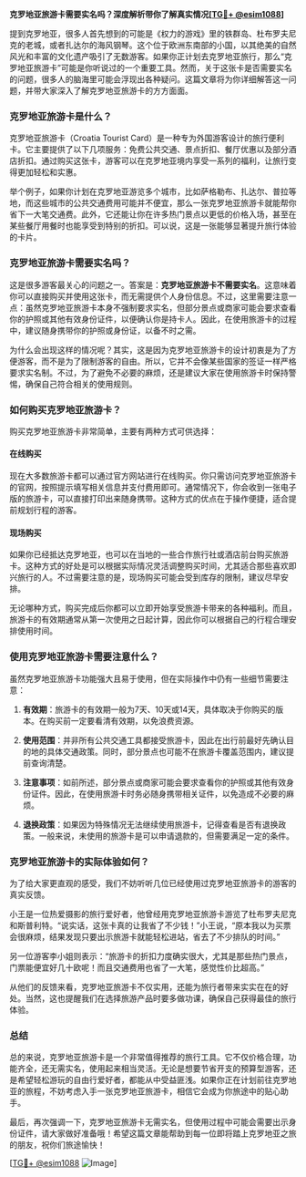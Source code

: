 **克罗地亚旅游卡需要实名吗？深度解析带你了解真实情况[[TG💪+ @esim1088](https://t.me/s/esim1088)]**

提到克罗地亚，很多人首先想到的可能是《权力的游戏》里的铁群岛、杜布罗夫尼克的老城，或者扎达尔的海风钢琴。这个位于欧洲东南部的小国，以其绝美的自然风光和丰富的文化遗产吸引了无数游客。如果你正计划去克罗地亚旅行，那么“克罗地亚旅游卡”可能是你听说过的一个重要工具。然而，关于这张卡是否需要实名的问题，很多人的脑海里可能会浮现出各种疑问。这篇文章将为你详细解答这一问题，并带大家深入了解克罗地亚旅游卡的方方面面。

### 克罗地亚旅游卡是什么？

克罗地亚旅游卡（Croatia Tourist Card）是一种专为外国游客设计的旅行便利卡。它主要提供了以下几项服务：免费公共交通、景点折扣、餐厅优惠以及部分酒店折扣。通过购买这张卡，游客可以在克罗地亚境内享受一系列的福利，让旅行变得更加轻松和实惠。

举个例子，如果你计划在克罗地亚游览多个城市，比如萨格勒布、扎达尔、普拉等地，而这些城市的公共交通费用可能并不便宜，那么一张克罗地亚旅游卡就能帮你省下一大笔交通费。此外，它还能让你在许多热门景点以更低的价格入场，甚至在某些餐厅用餐时也能享受到特别的折扣。可以说，这是一张能够显著提升旅行体验的卡片。

### 克罗地亚旅游卡需要实名吗？

这是很多游客最关心的问题之一。答案是：**克罗地亚旅游卡不需要实名**。这意味着你可以直接购买并使用这张卡，而无需提供个人身份信息。不过，这里需要注意一点：虽然克罗地亚旅游卡本身不强制要求实名，但部分景点或商家可能会要求查看你的护照或其他有效身份证件，以便确认你是持卡人。因此，在使用旅游卡的过程中，建议随身携带你的护照或身份证，以备不时之需。

为什么会出现这样的情况呢？其实，这是因为克罗地亚旅游卡的设计初衷是为了方便游客，而不是为了限制游客的自由。所以，它并不会像某些国家的签证一样严格要求实名制。不过，为了避免不必要的麻烦，还是建议大家在使用旅游卡时保持警惕，确保自己符合相关的使用规则。

### 如何购买克罗地亚旅游卡？

购买克罗地亚旅游卡非常简单，主要有两种方式可供选择：

#### 在线购买
现在大多数旅游卡都可以通过官方网站进行在线购买。你只需访问克罗地亚旅游卡的官网，按照提示填写相关信息并支付费用即可。通常情况下，你会收到一张电子版的旅游卡，可以直接打印出来随身携带。这种方式的优点在于操作便捷，适合提前规划行程的游客。

#### 现场购买
如果你已经抵达克罗地亚，也可以在当地的一些合作旅行社或酒店前台购买旅游卡。这种方式的好处是可以根据实际情况灵活调整购买时间，尤其适合那些喜欢即兴旅行的人。不过需要注意的是，现场购买可能会受到库存的限制，建议尽早安排。

无论哪种方式，购买完成后你都可以立即开始享受旅游卡带来的各种福利。而且，旅游卡的有效期通常从第一次使用之日起计算，因此你可以根据自己的行程合理安排使用时间。

### 使用克罗地亚旅游卡需要注意什么？

虽然克罗地亚旅游卡功能强大且易于使用，但在实际操作中仍有一些细节需要注意：

1. **有效期**：旅游卡的有效期一般为7天、10天或14天，具体取决于你购买的版本。在购买前一定要看清有效期，以免浪费资源。
   
2. **使用范围**：并非所有公共交通工具都接受旅游卡，因此在出行前最好先确认目的地的具体交通政策。同时，部分景点也可能不在旅游卡覆盖范围内，建议提前查询清楚。

3. **注意事项**：如前所述，部分景点或商家可能会要求查看你的护照或其他有效身份证件。因此，在使用旅游卡时务必随身携带相关证件，以免造成不必要的麻烦。

4. **退换政策**：如果因为特殊情况无法继续使用旅游卡，记得查看是否有退换政策。一般来说，未使用的旅游卡是可以申请退款的，但需要满足一定的条件。

### 克罗地亚旅游卡的实际体验如何？

为了给大家更直观的感受，我们不妨听听几位已经使用过克罗地亚旅游卡的游客的真实反馈。

小王是一位热爱摄影的旅行爱好者，他曾经用克罗地亚旅游卡游览了杜布罗夫尼克和斯普利特。“说实话，这张卡真的让我省了不少钱！”小王说，“原本我以为买票会很麻烦，结果发现只要出示旅游卡就能轻松进站，省去了不少排队的时间。”

另一位游客李小姐则表示：“旅游卡的折扣力度确实很大，尤其是那些热门景点，门票能便宜好几十欧呢！而且交通费用也省了一大笔，感觉性价比超高。”

从他们的反馈来看，克罗地亚旅游卡不仅实用，还能为旅行者带来实实在在的好处。当然，这也提醒我们在选择旅游产品时要多做功课，确保自己获得最佳的旅行体验。

### 总结

总的来说，克罗地亚旅游卡是一个非常值得推荐的旅行工具。它不仅价格合理，功能齐全，还无需实名，使用起来相当灵活。无论是想要节省开支的预算型游客，还是希望轻松游玩的自由行爱好者，都能从中受益匪浅。如果你正在计划前往克罗地亚的旅程，不妨考虑入手一张克罗地亚旅游卡，相信它会成为你旅途中的贴心助手。

最后，再次强调一下，克罗地亚旅游卡无需实名，但使用过程中可能会需要出示身份证件，请大家做好准备哦！希望这篇文章能帮助到每一位即将踏上克罗地亚之旅的朋友，祝你们旅途愉快！

[[TG💪+ @esim1088](https://t.me/s/esim1088) ![Image](https://i.postimg.cc/4NQfJmqS/Snipaste-2025-05-13-00-14-12.png)]